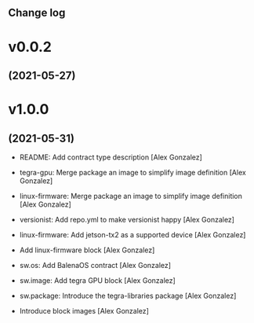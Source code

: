 Change log                                                                  
----------

# v0.0.2
## (2021-05-27)

# v1.0.0
## (2021-05-31)

* README: Add contract type description [Alex Gonzalez]
* tegra-gpu: Merge package an image to simplify image definition [Alex Gonzalez]
* linux-firmware: Merge package an image to simplify image definition [Alex Gonzalez]

* versionist: Add repo.yml to make versionist happy [Alex Gonzalez]
* linux-firmware: Add jetson-tx2 as a supported device [Alex Gonzalez]
* Add linux-firmware block [Alex Gonzalez]
* sw.os: Add BalenaOS contract [Alex Gonzalez]
* sw.image: Add tegra GPU block [Alex Gonzalez]
* sw.package: Introduce the tegra-libraries package [Alex Gonzalez]
* Introduce block images [Alex Gonzalez]
